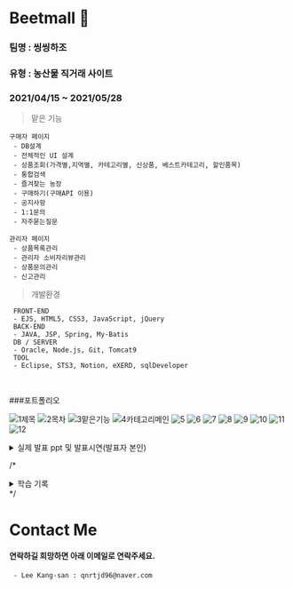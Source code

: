 
# Beetmall 🥕
### 팀명 : 씽씽하조
### 유형 : 농산물 직거래 사이트
### 2021/04/15 ~ 2021/05/28

> 맡은 기능
```
구매자 페이지
 - DB설계
 - 전체적인 UI 설계
 - 상품조회(가격별,지역별, 카테고리별, 신상품, 베스트카테고리, 할인품목)
 - 통합검색
 - 즐겨찾는 농장
 - 구매하기(구매API 이용)
 - 공지사항
 - 1:1문의
 - 자주묻는질문
```
```
관리자 페이지
 - 상품목록관리
 - 관리자 소비자리뷰관리
 - 상품문의관리
 - 신고관리
```
> 개발환경
```
 FRONT-END
 - EJS, HTML5, CSS3, JavaScript, jQuery
 BACK-END
 - JAVA, JSP, Spring, My-Batis
 DB / SERVER
 - Oracle, Node.js, Git, Tomcat9
 TOOL
 - Eclipse, STS3, Notion, eXERD, sqlDeveloper
 ```
<br/>
 
###포트폴리오
 
![1제목](https://user-images.githubusercontent.com/54973523/123365926-37ae5900-d5b2-11eb-8304-dd40b2f36086.jpg)
![2목차](https://user-images.githubusercontent.com/54973523/123365935-3b41e000-d5b2-11eb-9759-6fd5cbd7bf4a.jpg)
![3맡은기능](https://user-images.githubusercontent.com/54973523/123365937-3bda7680-d5b2-11eb-9343-893241b13167.jpg)
![4카테고리메인](https://user-images.githubusercontent.com/54973523/123365940-3c730d00-d5b2-11eb-9c80-19bcafd75142.jpg)
![5](https://user-images.githubusercontent.com/54973523/123365943-3d0ba380-d5b2-11eb-91f7-922c7cf4ba5f.jpg)
![6](https://user-images.githubusercontent.com/54973523/123365946-3e3cd080-d5b2-11eb-921c-19d79f67c47f.jpg)
![7](https://user-images.githubusercontent.com/54973523/123365949-3f6dfd80-d5b2-11eb-91ee-39a4761fd240.jpg)
![8](https://user-images.githubusercontent.com/54973523/123365950-409f2a80-d5b2-11eb-8789-9b1fd4308976.jpg)
![9](https://user-images.githubusercontent.com/54973523/123365953-41d05780-d5b2-11eb-8931-4bcec2a1ff2d.jpg)
![10](https://user-images.githubusercontent.com/54973523/123365954-43018480-d5b2-11eb-80a7-01b14368f9c7.jpg)
![11](https://user-images.githubusercontent.com/54973523/123365957-439a1b00-d5b2-11eb-8134-d87f44b59e87.jpg)
![12](https://user-images.githubusercontent.com/54973523/123365964-44cb4800-d5b2-11eb-93f4-5d11e2b4d61f.jpg)

<details>
 <summary>실제 발표 ppt 및 발표시연(발표자 본인)</summary>
 <a href="https://github.com/kschoi93/BeetMall" height="16px">발표 ppt</a><br/>
 <a href= "https://youtu.be/pRCXQvYP8sU"><img src="https://user-images.githubusercontent.com/60975167/122664514-e6cae900-d1dc-11eb-969d-fa5a1eb4d9b5.png" height="16px"/>유튜브 이동하기</a>
 

 <br/>

 
</details>

/*<details>
 <summary>학습 기록</summary>
 <a href= "https://www.notion.so/bitcamp-91b0acda4c084d5da1428eccb1c897cf">보러가기(페이지 이동)</a>
 </details>*/
 
# Contact Me
#### 연락하길 희망하면 아래 이메일로 연락주세요.
```
 - Lee Kang-san : qnrtjd96@naver.com
```
